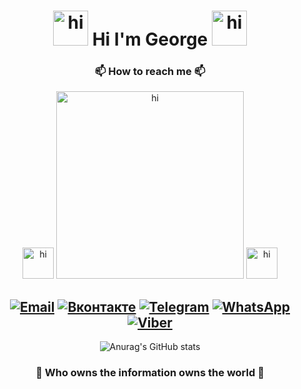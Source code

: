 <div align="center">
 
#  <img src="https://c.tenor.com/UgAnSKyr8DwAAAAi/cat-robot.gif" width="56px" alt="hi"/> Hi I'm George <img src="https://c.tenor.com/UgAnSKyr8DwAAAAi/cat-robot.gif" width="56px" alt="hi"/>

<!-- <img src="https://c.tenor.com/AlUkiGkR2j8AAAAC/new-game-ahagon-umiko-programming.gif" width="300px" alt="hi"/></img> -->
 
### 📫 How to reach me 📫
<img src="https://c.tenor.com/wuuWICoS8kMAAAAi/smartparcel-down-arrows.gif" width="50px" alt="hi"/></img>
<img src="https://i.giphy.com/MdA16VIoXKKxNE8Stk.gif" width="300px" alt="hi"/></img>
<img src="https://c.tenor.com/wuuWICoS8kMAAAAi/smartparcel-down-arrows.gif" width="50px" alt="hi"/></img>

[![Email](https://img.shields.io/badge/-xitowzys-c0392b?style=for-the-badge&logo=gmail&logoColor=white)](mailto:xitowzys@gmail.com)
[![Вконтакте](https://img.shields.io/badge/-Вконтакте-blue?style=for-the-badge&logo=vk&logoColor=white&link=https://vk.com/xitowzys)](https://vk.com/xitowzys)
[![Telegram](https://img.shields.io/badge/-Telegram-26A5E4?style=for-the-badge&logo=Minutemailer&logoColor=white&link=https://tlgg.ru/xitowzys)](https://tlgg.ru/xitowzys)
[![WhatsApp](https://img.shields.io/badge/-WhatsApp-25D366?style=for-the-badge&logo=WhatsApp&logoColor=white&link=https://wapp.click/79041248533)](https://wapp.click/79041248533)
[![Viber](https://img.shields.io/badge/-Viber-7360F2?style=for-the-badge&logo=Viber&logoColor=white&link=https://viber.click/79041248533)](https://viber.click/79041248533)
---
![Anurag's GitHub stats](https://github-readme-stats.vercel.app/api?username=xitowzys&show_icons=true&theme=tokyonight)

### 🤫 Who owns the information owns the world 🤫
</div>
